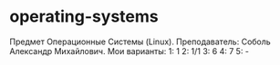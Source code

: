# operating-systems
Предмет Операционные Системы (Linux). Преподаватель: Соболь Александр Михайлович.
Мои варианты:
1: 1
2: 1/1
3: 6
4: 7
5: -
